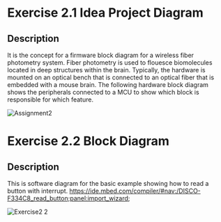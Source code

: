 # Exercise 2.1 Idea Project Diagram

## Description
It is the concept for a firmware block diagram for a wireless fiber photometry system. Fiber photometry is used to flouesce biomolecules located in deep structures within the brain. Typically, the hardware is mounted on an optical bench that is connected to an optical fiber that is embedded with a mouse brain. The following hardware block diagram shows the peripherals connected to a MCU to show which block is responsible for which feature. 

![Assignment2](https://user-images.githubusercontent.com/23651454/143732817-119b5ad9-3ffa-42fc-8c03-57078b8b9847.png)

# Exercise 2.2 Block Diagram

## Description 
This is software diagram for the basic example showing how to read a button with interrupt. 
https://ide.mbed.com/compiler/#nav:/DISCO-F334C8_read_button;panel:import_wizard;

![Exercise2 2](https://user-images.githubusercontent.com/23651454/143792936-d753b7fe-5bd8-4440-b1c9-f69f4f5f54fe.png)




